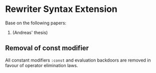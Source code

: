 # Rewriter Syntax Extension

Base on the following papers:
1. (Andreas' thesis)

## Removal of const modifier

All constant modifiers `:const` and evaluation backdoors are removed in favour of operator elimination laws.
